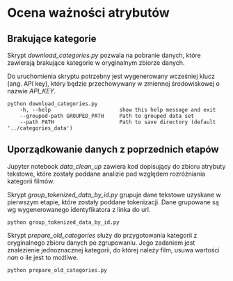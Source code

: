 # Ocena ważności atrybutów

## Brakujące kategorie

Skrypt *download_categories.py* pozwala na pobranie danych, które zawierają brakujące kategorie w oryginalnym zbiorze
danych.

Do uruchomienia skryptu potrzebny jest wygenerowany wcześniej klucz (ang. API key), który będzie przechowywany w
zmiennej środowiskowej o nazwie *API_KEY*.

```commandline
python download_categories.py
    -h, --help                      show this help message and exit
    --grouped-path GROUPED_PATH     Path to grouped data set
    --path PATH                     Path to save directory (default '../categories_data')

```

## Uporządkowanie danych z poprzednich etapów

Jupyter notebook *data_clean_up* zawiera kod dopisujący do zbioru atrybuty tekstowe, które
zostały poddane analizie pod względem rozróżniania kategorii filmów.


Skrypt *group_tokenized_data_by_id.py* grupuje dane tekstowe uzyskane w pierwszym etapie, które zostały poddane
tokenizacji. Dane grupowane są wg wygenerowanego identyfikatora z linka do url.

```commandline
python group_tokenized_data_by_id.py

```

Skrypt *prepare_old_categories* służy do przygotowania kategorii z oryginalnego zbioru danych po zgrupowaniu. Jego
zadaniem jest znalezienie jednoznacznej kategorii, do której należy film, usuwa wartości *nan* o ile jest to możliwe.

```commandline
python prepare_old_categories.py
```
